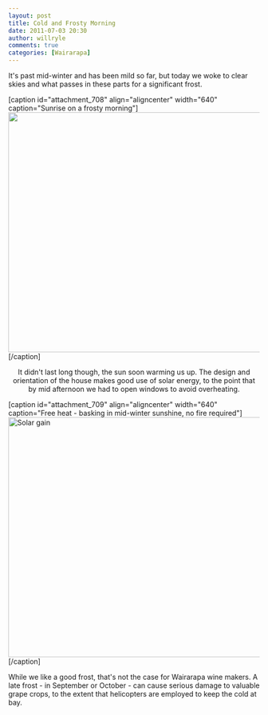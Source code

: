 ```yaml
---
layout: post
title: Cold and Frosty Morning
date: 2011-07-03 20:30
author: willryle
comments: true
categories: [Wairarapa]
---
```

It's past mid-winter and has been mild so far, but today we woke to clear skies and what passes in these parts for a significant frost.

<!--more-->

[caption id="attachment_708" align="aligncenter" width="640" caption="Sunrise on a frosty morning"]<a href="http://willryle.files.wordpress.com/2011/07/frosty-sunday-002.jpg" target="_blank"><img class="size-full wp-image-708" title="Frosty Sunday 002" src="http://willryle.files.wordpress.com/2011/07/frosty-sunday-002.jpg" alt="" width="640" height="480" /></a>[/caption]
<p style="text-align:center;">It didn't last long though, the sun soon warming us up. The design and orientation of the house makes good use of solar energy, to the point that by mid afternoon we had to open windows to avoid overheating.</p>


[caption id="attachment_709" align="aligncenter" width="640" caption="Free heat - basking in mid-winter sunshine, no fire required"]<a href="http://willryle.files.wordpress.com/2011/07/frosty-sunday-013.jpg" target="_blank"><img class="size-full wp-image-709 " title="Frosty Sunday 013" src="http://willryle.files.wordpress.com/2011/07/frosty-sunday-013.jpg" alt="Solar gain" width="640" height="480" /></a>[/caption]

While we like a good frost, that's not the case for Wairarapa wine makers. A late frost - in September or October - can cause serious damage to valuable grape crops, to the extent that helicopters are employed to keep the cold at bay.

&nbsp;
